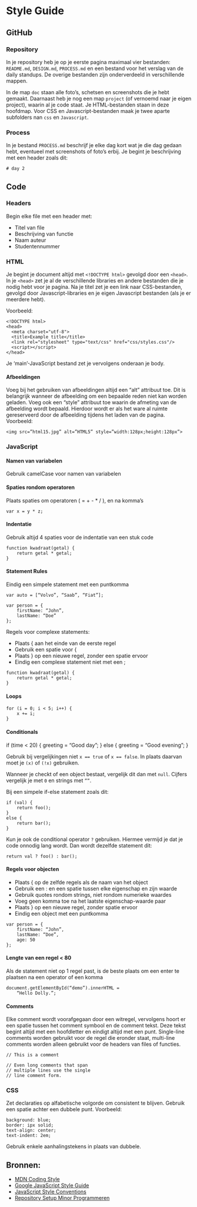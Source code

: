 # Style Guide

## GitHub
### Repository  
 
In je repository heb je op je eerste pagina maximaal vier bestanden: `README.md`, `DESIGN.md`, `PROCESS.md` en een bestand voor het verslag van de daily standups. De overige bestanden zijn onderverdeeld in verschillende mappen. 

In de map `doc` staan alle foto’s, schetsen en screenshots die je hebt gemaakt. Daarnaast heb je nog een map `project` (of vernoemd naar je eigen project), waarin al je code staat. Je HTML-bestanden staan in deze hoofdmap. Voor CSS en Javascript-bestanden maak je twee aparte subfolders nan `css` en `Javascript`.

### Process  
In je bestand `PROCESS.md` beschrijf je elke dag kort wat je die dag gedaan hebt, eventueel met screenshots of foto’s erbij. Je begint je beschrijving met een header zoals dit: 

```
# day 2
```

## Code

### Headers
Begin elke file met een header met:

<ul>
<li>Titel van file</li>
<li>Beschrijving van functie</li>
<li>Naam auteur</li>
<li>Studentennummer</li>
</ul>

### HTML

Je begint je document altijd met `<!DOCTYPE html>` gevolgd door een `<head>`. In je `<head>` zet je al de verschillende libraries en andere bestanden die je nodig hebt voor je pagina. Na je titel zet je een link naar CSS-bestanden, gevolgd door Javascript-libraries en je eigen Javascript bestanden (als je er meerdere hebt).  

Voorbeeld:

```
<!DOCTYPE html>
<head>
  <meta charset="utf-8">
  <title>Example title</title>
  <link rel="stylesheet" type="text/css" href="css/styles.css"/>
  <script></script>
</head>
```

Je ‘main’-JavaScript bestand zet je vervolgens onderaan je body. 
#### Afbeeldingen
Voeg bij het gebruiken van afbeeldingen altijd een “alt” attribuut toe. Dit is belangrijk wanneer de afbeelding om een bepaalde reden niet kan worden geladen. Voeg ook een “style” attribuut toe waarin de afmeting van de afbeelding wordt bepaald. Hierdoor wordt er als het ware al ruimte gereserveerd door de afbeelding tijdens het laden van de pagina.
Voorbeeld:
```
<img src=”html15.jpg” alt=”HTML5” style=”width:128px;height:128px”>
```

### JavaScript
#### Namen van variabelen
Gebruik camelCase voor namen van variabelen

#### Spaties rondom operatoren
Plaats spaties om operatoren ( = + - * / ), en na komma’s

```
var x = y * z;
```

#### Indentatie
Gebruik altijd 4 spaties voor de indentatie van een stuk code

``` 
function kwadraat(getal) {
	return getal * getal;
}
```

#### Statement Rules
Eindig een simpele statement met een puntkomma

```
var auto = [“Volvo”, “Saab”, “Fiat”];

var person = {
	firstName: “John”,
	lastName: “Doe”
};
```
Regels voor complexe statements:
* Plaats { aan het einde van de eerste regel
* Gebruik een spatie voor {
* Plaats } op een nieuwe regel, zonder een spatie ervoor
* Eindig een complexe statement niet met een ;

```
function kwadraat(getal) {
	return getal * getal;
}
```

#### Loops
```
for (i = 0; i < 5; i++) {
	x += i;
}
```

#### Conditionals
if (time < 20) {
	greeting = “Good day”;
} else {
	greeting = “Good evening”;
}

Gebruik bij vergelijkingen niet `x == true` of `x == false`. In plaats daarvan moet je `(x)` of `(!x)` gebruiken. 

Wanneer je checkt of een object bestaat, vergelijk dit dan met `null`. Cijfers vergelijk je met `0` en strings met `””`. 

Bij een simpele if-else statement zoals dit: 

```
if (val) {
    return foo();
}
else {
    return bar();
}
```

Kun je ook de conditional operator `?` gebruiken. Hiermee vermijd je dat je code onnodig lang wordt. Dan wordt dezelfde statement dit: 

```
return val ? foo() : bar();
```



#### Regels voor objecten
* Plaats { op de zelfde regels als de naam van het object
* Gebruik een : en een spatie tussen elke eigenschap en zijn waarde
* Gebruik quotes rondom strings, niet rondom numerieke waardes
* Voeg geen komma toe na het laatste eigenschap-waarde paar
* Plaats } op een nieuwe regel, zonder spatie ervoor
* Eindig een object met een puntkomma

```
var person = {
	firstName: “John”,
	lastName: “Doe”,
	age: 50
};
```

#### Lengte van een regel < 80
Als de statement niet op 1 regel past, is de beste plaats om een enter te plaatsen na een operator of een komma

```
document.getElementById(“demo”).innerHTML =
	“Hello Dolly.”;
```

#### Comments
Elke comment wordt voorafgegaan door een witregel, vervolgens hoort er een spatie tussen het comment symbool en de comment tekst. Deze tekst begint altijd met een hoofdletter en eindigt altijd met een punt. Single-line comments worden gebruikt voor de regel die eronder staat, multi-line comments worden alleen gebruikt voor de headers van files of functies. 

```
// This is a comment

// Even long comments that span
// multiple lines use the single
// line comment form.

```

### CSS
Zet declaraties op alfabetische volgorde om consistent te blijven.
Gebruik een spatie achter een dubbele punt.
Voorbeeld:
```
background: blue;
border: ipx solid;
text-align: center;
text-indent: 2em;
```

Gebruik enkele aanhalingstekens in plaats van dubbele.
## Bronnen: 

- [MDN Coding Style](https://developer.mozilla.org/en-US/docs/JavaScript_Tips)
- [Google JavaScript Style Guide](https://google.github.io/styleguide/javascriptguide.xml)
- [JavaScript Style Conventions](http://www.w3schools.com/js/js_conventions.asp)
- [Repository Setup Minor Programmeren](https://projectf.mprog.nl/reference/repository-setup)
